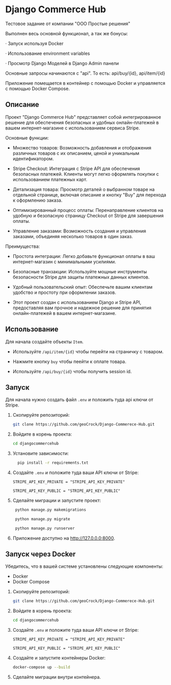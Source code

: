 # Django Commerce Hub
Тестовое задание от компании "ООО Простые решения"

Выполнен весь основной функционал, а так же бонусы:

· 	Запуск используя Docker 

· 	Использование environment variables 

· 	Просмотр Django Моделей в Django Admin панели 

Основные запросы начинаются c "api". То есть: api/buy/{id}, api/item/{id}

Приложение помещается в контейнер с помощью Docker и управляется с помощью Docker Compose.


## Описание

Проект "Django Commerce Hub" представляет собой интегрированное решение для обеспечения безопасных и удобных онлайн-платежей в вашем интернет-магазине с использованием сервиса Stripe.

Основные функции:

- Множество товаров: Возможность добавления и отображения различных товаров с их описанием, ценой и уникальным идентификатором.

- Stripe Checkout: Интеграция с Stripe API для обеспечения безопасных платежей. Клиенты могут легко оформлять покупки с использованием платежных карт.

- Детализация товара: Просмотр деталей о выбранном товаре на отдельной странице, включая описание и кнопку "Buy" для перехода к оформлению заказа.

- Оптимизированный процесс оплаты: Перенаправление клиентов на удобную и безопасную страницу Checkout от Stripe для завершения оплаты.

- Управление заказами: Возможность создания и управления заказами, объединяя несколько товаров в один заказ.

Преимущества:

- Простота интеграции: Легко добавьте функционал оплаты в ваш интернет-магазин с минимальными усилиями.

- Безопасные транзакции: Используйте мощные инструменты безопасности Stripe для защиты платежных данных клиентов.

- Удобный пользовательский опыт: Обеспечьте вашим клиентам удобство и простоту при оформлении заказов.

- Этот проект создан с использованием Django и Stripe API, предоставляя вам прочное и надежное решение для принятия онлайн-платежей в вашем интернет-магазине.

## Использование

Для начала создайте объекты `Item`.

- Используйте `/api/item/{id}` чтобы перейти на страничку с товаром.
- Нажмите кнопку `buy` чтобы пеейти к оплате товара.

- Используйте `/api/buy/{id}` чтобы получить session id.

## Запуск

Для начала нужно создать файл `.env` и положить туда api ключи от Stripe.


1. Скопируйте репозиторий:

     ```bash
     git clone https://github.com/geoCrock/Django-Commerece-Hub.git
     ```

2. Войдите в корень проекта:

     ```bash
     cd djangocommercehub
     ```

3. Установите зависимости:

     ```bash
       pip install -r requirements.txt
     ```

4. Создайте `.env` и положите туда ваши API ключи от Stripe:

     ```env
     STRIPE_API_KEY_PRIVATE = "STRIPE_API_KEY_PRIVATE"
    
     STRIPE_API_KEY_PUBLIC = "STRIPE_API_KEY_PUBLIC"
     ```


5. Сделайте миграции и запустите проект:
   
    ```bash
     python manage.py makemigrations
     ```

    ```bash
     python manage.py migrate
     ```

    ```bash
     python manage.py runserver
     ```
   
7. Приложение доступно на http://127.0.0.0:8000.



##  Запуск через Docker

Убедитесь, что в вашей системе установлены следующие компоненты:

- Docker
- Docker Compose


1. Скопируйте репозиторий:

     ```bash
     git clone https://github.com/geoCrock/Django-Commerece-Hub.git
     ```

2. Войдите в корень проекта:

     ```bash
     cd djangocommercehub
     ```

3. Создайте `.env` и положите туда ваши API ключи от Stripe:

     ```env
     STRIPE_API_KEY_PRIVATE = "STRIPE_API_KEY_PRIVATE"
    
     STRIPE_API_KEY_PUBLIC = "STRIPE_API_KEY_PUBLIC"
     ```
  
4. Создайте и запустите контейнеры Docker:

     ```bash
     docker-compose up --build
     ```
5. Сделайте миграции внутри контейнера.

